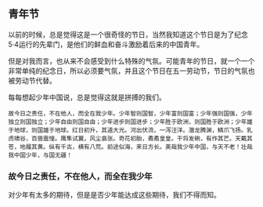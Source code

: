 ## 青年节

以前的时候，总是觉得这是一个很奇怪的节日，当然我知道这个节日是为了纪念5·4运行的先辈门，是他们的鲜血和奋斗激励着后来的中国青年。

但是对我而言，也从来不会感受到什么特殊的气氛。可能青年的节日，就一个一个非常单纯的纪念日，所以必须要气氛，并且这个节日在五一劳动节，节日的气氛也被劳动节代替。

每每想起少年中国说，总是觉得这就是拼搏的我们。

    故今日之责任，不在他人，而全在我少年。少年智则国智，少年富则国富；少年强则国强，少年独立则国独立；少年自由则国自由；少年进步则国进步；少年胜于欧洲，则国胜于欧洲；少年雄于地球，则国雄于地球。红日初升，其道大光。河出伏流，一泻汪洋。潜龙腾渊，鳞爪飞扬。乳虎啸谷，百兽震惶。鹰隼试翼，风尘翕张。奇花初胎，矞矞皇皇。干将发硎，有作其芒。天戴其苍，地履其黄。纵有千古，横有八荒。前途似海，来日方长。美哉我少年中国，与天不老！壮哉我中国少年，与国无疆！

### 故今日之责任，不在他人，而全在我少年

对少年有太多的期待，但是是否少年能达成这些期待，我们不得而知。



